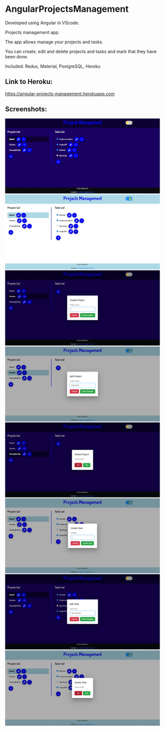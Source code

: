 # AngularProjectsManagement

Developed using Angular in VScode.

Projects management app.

The app allows manage your projects and tasks.

You can create, edit and delete projects and tasks and mark that they have been done.

Included: Redux, Material, PostgreSQL, Heroku

## Link to Heroku:
https://angular-projects-management.herokuapp.com

## Screenshots:
![Dark mode](https://github.com/Dorshamir55/AngularProjectsManagement/raw/master/ScreenShots/Dark_mode.jpg)
![Light mode](https://github.com/Dorshamir55/AngularProjectsManagement/raw/master/ScreenShots/Light_mode.jpg)
![Create project](https://github.com/Dorshamir55/AngularProjectsManagement/raw/master/ScreenShots/Create_project.jpg)
![Edit project](https://github.com/Dorshamir55/AngularProjectsManagement/raw/master/ScreenShots/Edit_project.jpg)
![Delete project](https://github.com/Dorshamir55/AngularProjectsManagement/raw/master/ScreenShots/Delete_project.jpg)
![Create task](https://github.com/Dorshamir55/AngularProjectsManagement/raw/master/ScreenShots/Create_task.jpg)
![Edit task](https://github.com/Dorshamir55/AngularProjectsManagement/raw/master/ScreenShots/Edit_task.jpg)
![Delete task](https://github.com/Dorshamir55/AngularProjectsManagement/raw/master/ScreenShots/Delete_task.jpg)
